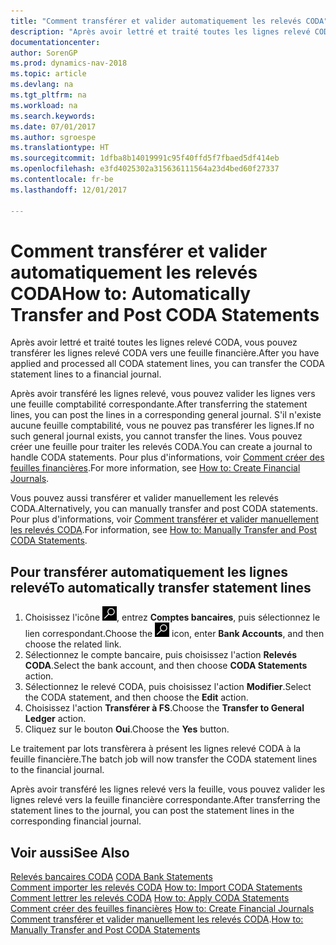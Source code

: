```yaml
---
title: "Comment transférer et valider automatiquement les relevés CODA"
description: "Après avoir lettré et traité toutes les lignes relevé CODA, vous pouvez transférer les lignes relevé CODA vers une feuille financière."
documentationcenter: 
author: SorenGP
ms.prod: dynamics-nav-2018
ms.topic: article
ms.devlang: na
ms.tgt_pltfrm: na
ms.workload: na
ms.search.keywords: 
ms.date: 07/01/2017
ms.author: sgroespe
ms.translationtype: HT
ms.sourcegitcommit: 1dfba8b14019991c95f40ffd5f7fbaed5df414eb
ms.openlocfilehash: e3fd4025302a315636111564a23d4bed60f27337
ms.contentlocale: fr-be
ms.lasthandoff: 12/01/2017

---
```

# <a name="how-to-automatically-transfer-and-post-coda-statements"></a><span data-ttu-id="cfd67-103">Comment transférer et valider automatiquement les relevés CODA</span><span class="sxs-lookup"><span data-stu-id="cfd67-103">How to: Automatically Transfer and Post CODA Statements</span></span>
<span data-ttu-id="cfd67-104">Après avoir lettré et traité toutes les lignes relevé CODA, vous pouvez transférer les lignes relevé CODA vers une feuille financière.</span><span class="sxs-lookup"><span data-stu-id="cfd67-104">After you have applied and processed all CODA statement lines, you can transfer the CODA statement lines to a financial journal.</span></span>  

<span data-ttu-id="cfd67-105">Après avoir transféré les lignes relevé, vous pouvez valider les lignes vers une feuille comptabilité correspondante.</span><span class="sxs-lookup"><span data-stu-id="cfd67-105">After transferring the statement lines, you can post the lines in a corresponding general journal.</span></span> <span data-ttu-id="cfd67-106">S'il n'existe aucune feuille comptabilité, vous ne pouvez pas transférer les lignes.</span><span class="sxs-lookup"><span data-stu-id="cfd67-106">If no such general journal exists, you cannot transfer the lines.</span></span> <span data-ttu-id="cfd67-107">Vous pouvez créer une feuille pour traiter les relevés CODA.</span><span class="sxs-lookup"><span data-stu-id="cfd67-107">You can create a journal to handle CODA statements.</span></span> <span data-ttu-id="cfd67-108">Pour plus d'informations, voir [Comment créer des feuilles financières](how-to-create-financial-journals.md).</span><span class="sxs-lookup"><span data-stu-id="cfd67-108">For more information, see [How to: Create Financial Journals](how-to-create-financial-journals.md).</span></span>  

<span data-ttu-id="cfd67-109">Vous pouvez aussi transférer et valider manuellement les relevés CODA.</span><span class="sxs-lookup"><span data-stu-id="cfd67-109">Alternatively, you can manually transfer and post CODA statements.</span></span> <span data-ttu-id="cfd67-110">Pour plus d'informations, voir [Comment transférer et valider manuellement les relevés CODA](how-to-manually-transfer-and-post-coda-statements.md).</span><span class="sxs-lookup"><span data-stu-id="cfd67-110">For information, see [How to: Manually Transfer and Post CODA Statements](how-to-manually-transfer-and-post-coda-statements.md).</span></span>  

## <a name="to-automatically-transfer-statement-lines"></a><span data-ttu-id="cfd67-111">Pour transférer automatiquement les lignes relevé</span><span class="sxs-lookup"><span data-stu-id="cfd67-111">To automatically transfer statement lines</span></span>  

1.  <span data-ttu-id="cfd67-112">Choisissez l'icône ![Page ou état pour la recherche](../../media/ui-search/search_small.png "icône Page ou état pour la recherche"), entrez **Comptes bancaires**, puis sélectionnez le lien correspondant.</span><span class="sxs-lookup"><span data-stu-id="cfd67-112">Choose the ![Search for Page or Report](../../media/ui-search/search_small.png "Search for Page or Report icon") icon, enter **Bank Accounts**, and then choose the related link.</span></span>  
2.  <span data-ttu-id="cfd67-113">Sélectionnez le compte bancaire, puis choisissez l'action **Relevés CODA**.</span><span class="sxs-lookup"><span data-stu-id="cfd67-113">Select the bank account, and then choose **CODA Statements** action.</span></span>  
3.  <span data-ttu-id="cfd67-114">Sélectionnez le relevé CODA, puis choisissez l'action **Modifier**.</span><span class="sxs-lookup"><span data-stu-id="cfd67-114">Select the CODA statement, and then choose the **Edit** action.</span></span>  
4.  <span data-ttu-id="cfd67-115">Choisissez l'action **Transférer à FS**.</span><span class="sxs-lookup"><span data-stu-id="cfd67-115">Choose the **Transfer to General Ledger** action.</span></span>  
5.  <span data-ttu-id="cfd67-116">Cliquez sur le bouton **Oui**.</span><span class="sxs-lookup"><span data-stu-id="cfd67-116">Choose the **Yes** button.</span></span>  

<span data-ttu-id="cfd67-117">Le traitement par lots transfèrera à présent les lignes relevé CODA à la feuille financière.</span><span class="sxs-lookup"><span data-stu-id="cfd67-117">The batch job will now transfer the CODA statement lines to the financial journal.</span></span>  

<span data-ttu-id="cfd67-118">Après avoir transféré les lignes relevé vers la feuille, vous pouvez valider les lignes relevé vers la feuille financière correspondante.</span><span class="sxs-lookup"><span data-stu-id="cfd67-118">After transferring the statement lines to the journal, you can post the statement lines in the corresponding financial journal.</span></span>  

## <a name="see-also"></a><span data-ttu-id="cfd67-119">Voir aussi</span><span class="sxs-lookup"><span data-stu-id="cfd67-119">See Also</span></span>  
 <span data-ttu-id="cfd67-120">[Relevés bancaires CODA](coda-bank-statements.md) </span><span class="sxs-lookup"><span data-stu-id="cfd67-120">[CODA Bank Statements](coda-bank-statements.md) </span></span>  
 <span data-ttu-id="cfd67-121">[Comment importer les relevés CODA](how-to-import-coda-statements.md) </span><span class="sxs-lookup"><span data-stu-id="cfd67-121">[How to: Import CODA Statements](how-to-import-coda-statements.md) </span></span>  
 <span data-ttu-id="cfd67-122">[Comment lettrer les relevés CODA](how-to-apply-coda-statements.md) </span><span class="sxs-lookup"><span data-stu-id="cfd67-122">[How to: Apply CODA Statements](how-to-apply-coda-statements.md) </span></span>  
 <span data-ttu-id="cfd67-123">[Comment créer des feuilles financières](how-to-create-financial-journals.md) </span><span class="sxs-lookup"><span data-stu-id="cfd67-123">[How to: Create Financial Journals](how-to-create-financial-journals.md) </span></span>  
 <span data-ttu-id="cfd67-124">[Comment transférer et valider manuellement les relevés CODA](how-to-manually-transfer-and-post-coda-statements.md).</span><span class="sxs-lookup"><span data-stu-id="cfd67-124">[How to: Manually Transfer and Post CODA Statements](how-to-manually-transfer-and-post-coda-statements.md)</span></span>

